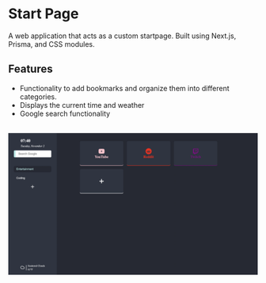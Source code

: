 # Start Page

A web application that acts as a custom startpage. Built using Next.js, Prisma, and CSS modules.

## Features

- Functionality to add bookmarks and organize them into different categories.
- Displays the current time and weather
- Google search functionality

&nbsp;
&nbsp;
![screenshot](screenshot.png)
